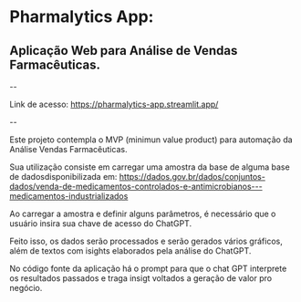 # Pharmalytics App:

## Aplicação Web para Análise de Vendas Farmacêuticas.

--

Link de acesso: https://pharmalytics-app.streamlit.app/

--

Este projeto contempla o MVP (minimun value product) para automação da Análise Vendas Farmacêuticas.

Sua utilização consiste em carregar uma amostra da base de alguma base de dadosdisponibilizada
em:
https://dados.gov.br/dados/conjuntos-dados/venda-de-medicamentos-controlados-e-antimicrobianos---medicamentos-industrializados

Ao carregar a amostra e definir alguns parâmetros, é necessário que o usuário insira sua chave de acesso do ChatGPT.

Feito isso, os dados serão processados e serão gerados vários gráficos, além de textos com isights elaborados
pela análise do ChatGPT.

No código fonte da aplicação há o prompt para que o chat GPT interprete os resultados passados e traga insigt 
voltados a geração de valor pro negócio.
